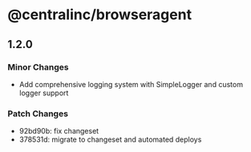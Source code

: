 # @centralinc/browseragent

## 1.2.0

### Minor Changes

- Add comprehensive logging system with SimpleLogger and custom logger support

### Patch Changes

- 92bd90b: fix changeset
- 378531d: migrate to changeset and automated deploys
